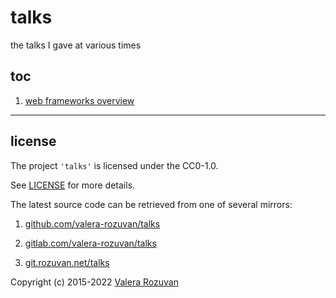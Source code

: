# talks

the talks I gave at various times

## toc

1. [web frameworks overview](./web-frameworks-overview/)

---

## license

The project `'talks'` is licensed under the CC0-1.0.

See [LICENSE](./LICENSE) for more details.

The latest source code can be retrieved from one of several mirrors:

1. [github.com/valera-rozuvan/talks](https://github.com/valera-rozuvan/talks)

2. [gitlab.com/valera-rozuvan/talks](https://gitlab.com/valera-rozuvan/talks)

3. [git.rozuvan.net/talks](https://git.rozuvan.net/talks)

Copyright (c) 2015-2022 [Valera Rozuvan](https://valera.rozuvan.net/)
